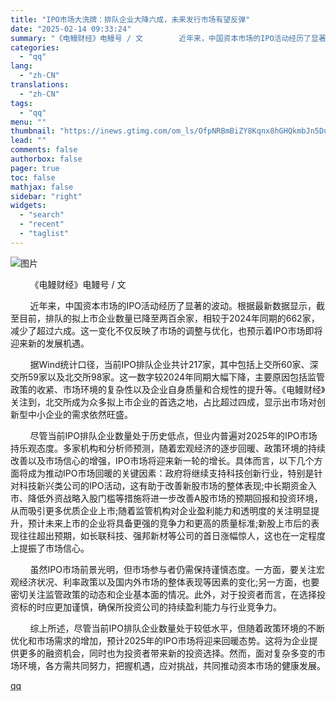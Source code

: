 ```yaml
---
title: "IPO市场大洗牌：排队企业大降六成，未来发行市场有望反弹"
date: "2025-02-14 09:33:24"
summary: "《电鳗财经》电鳗号 / 文        近年来，中国资本市场的IPO活动经历了显著..."
categories:
  - "qq"
lang:
  - "zh-CN"
translations:
  - "zh-CN"
tags:
  - "qq"
menu: ""
thumbnail: "https://inews.gtimg.com/om_ls/OfpNRBmBiZY8Kqnx8hGHQkmbJn5DutmYGnkZul0Hb3qrYAA_640360/0"
lead: ""
comments: false
authorbox: false
pager: true
toc: false
mathjax: false
sidebar: "right"
widgets:
  - "search"
  - "recent"
  - "taglist"
---
```


![图片](https://inews.gtimg.com/om_bt/OSaQZryXC-JMqBvKN44nrRpDId8SYVPoxLKRvS25rnFhAAA/1000)

        《电鳗财经》电鳗号 / 文

        近年来，中国资本市场的IPO活动经历了显著的波动。根据最新数据显示，截至目前，排队的拟上市企业数量已降至两百余家，相较于2024年同期的662家，减少了超过六成。这一变化不仅反映了市场的调整与优化，也预示着IPO市场即将迎来新的发展机遇。

        据Wind统计口径，当前IPO排队企业共计217家，其中包括上交所60家、深交所59家以及北交所98家。这一数字较2024年同期大幅下降，主要原因包括监管政策的收紧、市场环境的复杂性以及企业自身质量和合规性的提升等。《电鳗财经》关注到，北交所成为众多拟上市企业的首选之地，占比超过四成，显示出市场对创新型中小企业的需求依然旺盛。

        尽管当前IPO排队企业数量处于历史低点，但业内普遍对2025年的IPO市场持乐观态度。多家机构和分析师预测，随着宏观经济的逐步回暖、政策环境的持续改善以及市场信心的增强，IPO市场将迎来新一轮的增长。具体而言，以下几个方面将成为推动IPO市场回暖的关键因素：政府将继续支持科技创新行业，特别是针对科技新兴类公司的IPO活动，这有助于改善新股市场的整体表现;中长期资金入市、降低外资战略入股门槛等措施将进一步改善A股市场的预期回报和投资环境，从而吸引更多优质企业上市;随着监管机构对企业盈利能力和透明度的关注明显提升，预计未来上市的企业将具备更强的竞争力和更高的质量标准;新股上市后的表现往往超出预期，如长联科技、强邦新材等公司的首日涨幅惊人，这也在一定程度上提振了市场信心。

        虽然IPO市场前景光明，但市场参与者仍需保持谨慎态度。一方面，要关注宏观经济状况、利率政策以及国内外市场的整体表现等因素的变化;另一方面，也要密切关注监管政策的动态和企业基本面的情况。此外，对于投资者而言，在选择投资标的时应更加谨慎，确保所投资公司的持续盈利能力与行业竞争力。

        综上所述，尽管当前IPO排队企业数量处于较低水平，但随着政策环境的不断优化和市场需求的增加，预计2025年的IPO市场将迎来回暖态势。这将为企业提供更多的融资机会，同时也为投资者带来新的投资选择。然而，面对复杂多变的市场环境，各方需共同努力，把握机遇，应对挑战，共同推动资本市场的健康发展。

[qq](https://new.qq.com/rain/a/20250214A01X4K00)
